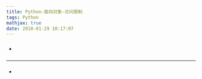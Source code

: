 ```yaml
---
title: Python-面向对象-访问限制
tags: Python
mathjax: true
date: 2018-01-29 10:17:07
---
```

- ### 

---
- ####
~~~

~~~

